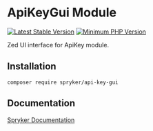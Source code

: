 # ApiKeyGui Module
[![Latest Stable Version](https://poser.pugx.org/spryker/api-key-gui/v/stable.svg)](https://packagist.org/packages/spryker/api-key-gui)
[![Minimum PHP Version](https://img.shields.io/badge/php-%3E%3D%208.2-8892BF.svg)](https://php.net/)

Zed UI interface for ApiKey module.

## Installation

```
composer require spryker/api-key-gui
```

## Documentation

[Spryker Documentation](https://docs.spryker.com)
